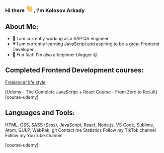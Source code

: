 ### Hi there <img src="https://github.com/Kady2020/Kady2020/blob/main/img/hi-there.gif" width="25px">, I'm Kolosov Arkady
## About Me:
- 💪 I am currently working as a SAP QA engineer
- 💗 I am currently learning JavaScript and aspiring to be a great Frontend Developer
- 👋 Fun fact: I'm also a beginner blogger :wink:
## Completed Frontend Development courses:

[Freelancer life style][course-fls]

[Udemy - The Complete JavaScript + React Course - From Zero to Result][course-udemy]

## Languages and Tools:
HTML, CSS, SASS (Scss), JavaScript, React, Node.js, VS Code, Sublime, Atom, GULP, WebPak, git
Contact me
Statistics
Follow my TikTok channel
Follow my YouTube channel

[course-fls]: https://github.com/Kady2020
[course-udemy]:
<!-- [![Header](Ссылка на изображение)](Ссылка на контент, изображение становится кликабельным) -->